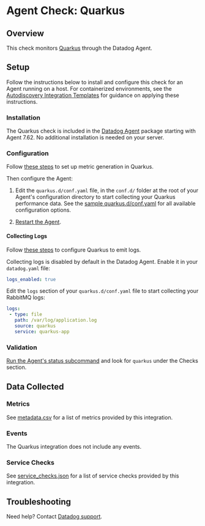 # Agent Check: Quarkus

## Overview

This check monitors [Quarkus][1] through the Datadog Agent.

## Setup

Follow the instructions below to install and configure this check for an Agent running on a host. For containerized environments, see the [Autodiscovery Integration Templates][3] for guidance on applying these instructions.

### Installation

The Quarkus check is included in the [Datadog Agent][2] package starting with Agent 7.62.
No additional installation is needed on your server.

### Configuration

Follow [these steps][10] to set up metric generation in Quarkus.

Then configure the Agent:

1. Edit the `quarkus.d/conf.yaml` file, in the `conf.d/` folder at the root of your Agent's configuration directory to start collecting your Quarkus performance data. See the [sample quarkus.d/conf.yaml][4] for all available configuration options.

2. [Restart the Agent][5].

#### Collecting Logs

Follow [these steps][11] to configure Quarkus to emit logs.

Collecting logs is disabled by default in the Datadog Agent. Enable it in your `datadog.yaml` file:

   ```yaml
   logs_enabled: true
   ```

Edit the `logs` section of your `quarkus.d/conf.yaml` file to start collecting your RabbitMQ logs:

   ```yaml
   logs:
    - type: file
      path: /var/log/application.log
      source: quarkus
      service: quarkus-app
   ```

### Validation

[Run the Agent's status subcommand][6] and look for `quarkus` under the Checks section.

## Data Collected

### Metrics

See [metadata.csv][7] for a list of metrics provided by this integration.

### Events

The Quarkus integration does not include any events.

### Service Checks

See [service_checks.json][8] for a list of service checks provided by this integration.

## Troubleshooting

Need help? Contact [Datadog support][9].


[1]: https://quarkus.io/
[2]: /account/settings/agent/latest
[3]: https://docs.datadoghq.com/agent/kubernetes/integrations/
[4]: https://github.com/DataDog/integrations-core/blob/master/quarkus/datadog_checks/quarkus/data/conf.yaml.example
[5]: https://docs.datadoghq.com/agent/guide/agent-commands/#start-stop-and-restart-the-agent
[6]: https://docs.datadoghq.com/agent/guide/agent-commands/#agent-status-and-information
[7]: https://github.com/DataDog/integrations-core/blob/master/quarkus/metadata.csv
[8]: https://github.com/DataDog/integrations-core/blob/master/quarkus/assets/service_checks.json
[9]: https://docs.datadoghq.com/help/
[10]: https://quarkus.io/guides/telemetry-micrometer-tutorial
[11]: https://quarkus.io/guides/logging
